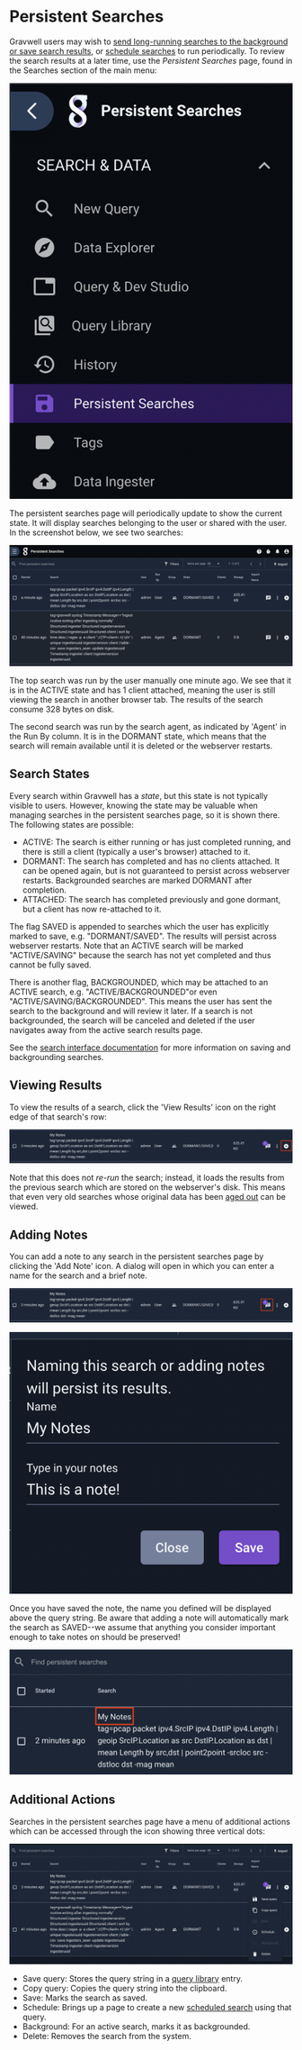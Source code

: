# Persistent Searches

Gravwell users may wish to [send long-running searches to the background or save search results](/gui/queries/queries), or [schedule searches](/scripting/scheduledsearch) to run periodically. To review the search results at a later time, use the *Persistent Searches* page, found in the Searches section of the main menu:

![](persistent-menu.png)

The persistent searches page will periodically update to show the current state. It will display searches belonging to the user or shared with the user. In the screenshot below, we see two searches:

![](persistent.png)

The top search was run by the user manually one minute ago. We see that it is in the ACTIVE state and has 1 client attached, meaning the user is still viewing the search in another browser tab. The results of the search consume 328 bytes on disk.

The second search was run by the search agent, as indicated by 'Agent' in the Run By column. It is in the DORMANT state, which means that the search will remain available until it is deleted or the webserver restarts.

## Search States

Every search within Gravwell has a *state*, but this state is not typically visible to users. However, knowing the state may be valuable when managing searches in the persistent searches page, so it is shown there. The following states are possible:

* ACTIVE: The search is either running or has just completed running, and there is still a client (typically a user's browser) attached to it.
* DORMANT: The search has completed and has no clients attached. It can be opened again, but is not guaranteed to persist across webserver restarts. Backgrounded searches are marked DORMANT after completion.
* ATTACHED: The search has completed previously and gone dormant, but a client has now re-attached to it.

The flag SAVED is appended to searches which the user has explicitly marked to save, e.g. "DORMANT/SAVED".  The results will persist across webserver restarts. Note that an ACTIVE search will be marked "ACTIVE/SAVING" because the search has not yet completed and thus cannot be fully saved.

There is another flag, BACKGROUNDED, which may be attached to an ACTIVE search, e.g. "ACTIVE/BACKGROUNDED"or even "ACTIVE/SAVING/BACKGROUNDED". This means the user has sent the search to the background and will review it later. If a search is not backgrounded, the search will be canceled and deleted if the user navigates away from the active search results page.

See the [search interface documentation](/gui/queries/queries) for more information on saving and backgrounding searches.

## Viewing Results

To view the results of a search, click the 'View Results' icon on the right edge of that search's row:

![](view-results.png)

Note that this does not *re-run* the search; instead, it loads the results from the previous search which are stored on the webserver's disk. This means that even very old searches whose original data has been [aged out](/configuration/ageout) can be viewed.

## Adding Notes

You can add a note to any search in the persistent searches page by clicking the 'Add Note' icon. A dialog will open in which you can enter a name for the search and a brief note.

![](add-notes.png)

![](add-notes2.png)

Once you have saved the note, the name you defined will be displayed above the query string. Be aware that adding a note will automatically mark the search as SAVED--we assume that anything you consider important enough to take notes on should be preserved!

![](add-notes3.png)

## Additional Actions

Searches in the persistent searches page have a menu of additional actions which can be accessed through the icon showing three vertical dots:

![](additional.png)

* Save query: Stores the query string in a [query library](/gui/querylibrary/querylibrary) entry.
* Copy query: Copies the query string into the clipboard.
* Save: Marks the search as saved.
* Schedule: Brings up a page to create a new [scheduled search](/scripting/scheduledsearch) using that query.
* Background: For an active search, marks it as backgrounded.
* Delete: Removes the search from the system.
